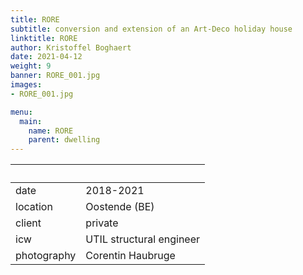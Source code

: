 ```yaml
---
title: RORE
subtitle: conversion and extension of an Art-Deco holiday house
linktitle: RORE
author: Kristoffel Boghaert
date: 2021-04-12
weight: 9
banner: RORE_001.jpg
images:
- RORE_001.jpg

menu:
  main:
    name: RORE
    parent: dwelling
---
```


&nbsp;|&nbsp;
------|------
date  |   2018-2021
location	|		Oostende (BE)
client		|		private
icw			|   UTIL structural engineer
photography   |   Corentin Haubruge
